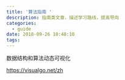 ```yaml
---
title: '算法指南 '
description: 指南类文章，描述学习路线，提高导向
categories:
  - guide
date: 2018-09-26 10:48:10
tags:
---
```






数据结构和算法动态可视化

https://visualgo.net/zh